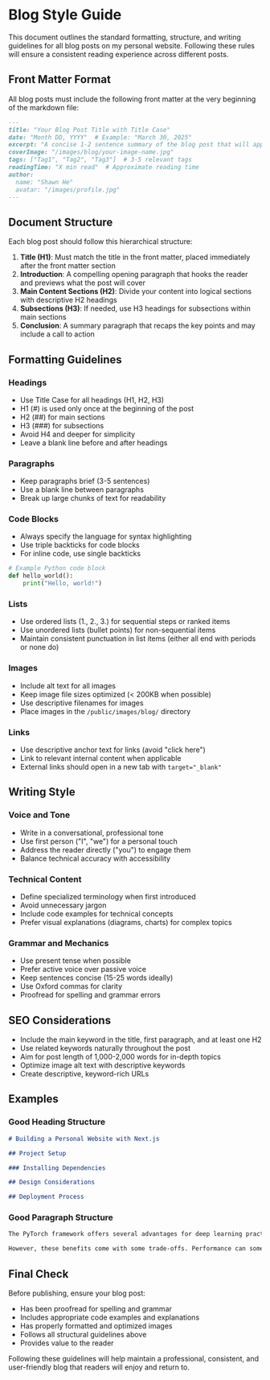 # Blog Style Guide

This document outlines the standard formatting, structure, and writing guidelines for all blog posts on my personal website. Following these rules will ensure a consistent reading experience across different posts.

## Front Matter Format

All blog posts must include the following front matter at the very beginning of the markdown file:

```markdown
---
title: "Your Blog Post Title with Title Case"
date: "Month DD, YYYY"  # Example: "March 30, 2025"
excerpt: "A concise 1-2 sentence summary of the blog post that will appear in previews."
coverImage: "/images/blog/your-image-name.jpg"
tags: ["Tag1", "Tag2", "Tag3"]  # 3-5 relevant tags
readingTime: "X min read"  # Approximate reading time
author:
  name: "Shawn He"
  avatar: "/images/profile.jpg"
---
```

## Document Structure

Each blog post should follow this hierarchical structure:

1. **Title (H1)**: Must match the title in the front matter, placed immediately after the front matter section
2. **Introduction**: A compelling opening paragraph that hooks the reader and previews what the post will cover
3. **Main Content Sections (H2)**: Divide your content into logical sections with descriptive H2 headings
4. **Subsections (H3)**: If needed, use H3 headings for subsections within main sections
5. **Conclusion**: A summary paragraph that recaps the key points and may include a call to action

## Formatting Guidelines

### Headings
- Use Title Case for all headings (H1, H2, H3)
- H1 (#) is used only once at the beginning of the post
- H2 (##) for main sections
- H3 (###) for subsections
- Avoid H4 and deeper for simplicity
- Leave a blank line before and after headings

### Paragraphs
- Keep paragraphs brief (3-5 sentences)
- Use a blank line between paragraphs
- Break up large chunks of text for readability

### Code Blocks
- Always specify the language for syntax highlighting
- Use triple backticks for code blocks
- For inline code, use single backticks

```python
# Example Python code block
def hello_world():
    print("Hello, world!")
```

### Lists
- Use ordered lists (1., 2., 3.) for sequential steps or ranked items
- Use unordered lists (bullet points) for non-sequential items
- Maintain consistent punctuation in list items (either all end with periods or none do)

### Images
- Include alt text for all images
- Keep image file sizes optimized (< 200KB when possible)
- Use descriptive filenames for images
- Place images in the `/public/images/blog/` directory

### Links
- Use descriptive anchor text for links (avoid "click here")
- Link to relevant internal content when applicable
- External links should open in a new tab with `target="_blank"`

## Writing Style

### Voice and Tone
- Write in a conversational, professional tone
- Use first person ("I", "we") for a personal touch
- Address the reader directly ("you") to engage them
- Balance technical accuracy with accessibility

### Technical Content
- Define specialized terminology when first introduced
- Avoid unnecessary jargon
- Include code examples for technical concepts
- Prefer visual explanations (diagrams, charts) for complex topics

### Grammar and Mechanics
- Use present tense when possible
- Prefer active voice over passive voice
- Keep sentences concise (15-25 words ideally)
- Use Oxford commas for clarity
- Proofread for spelling and grammar errors

## SEO Considerations

- Include the main keyword in the title, first paragraph, and at least one H2
- Use related keywords naturally throughout the post
- Aim for post length of 1,000-2,000 words for in-depth topics
- Optimize image alt text with descriptive keywords
- Create descriptive, keyword-rich URLs

## Examples

### Good Heading Structure
```markdown
# Building a Personal Website with Next.js

## Project Setup

### Installing Dependencies

## Design Considerations

## Deployment Process
```

### Good Paragraph Structure
```markdown
The PyTorch framework offers several advantages for deep learning practitioners. Its dynamic computation graph makes debugging easier than static graph frameworks. Additionally, its Python-first approach feels natural to most data scientists.

However, these benefits come with some trade-offs. Performance can sometimes lag behind other frameworks, especially for production deployment. Understanding these tradeoffs is essential when choosing the right tool for your project.
```

## Final Check

Before publishing, ensure your blog post:
- Has been proofread for spelling and grammar
- Includes appropriate code examples and explanations
- Has properly formatted and optimized images
- Follows all structural guidelines above
- Provides value to the reader

Following these guidelines will help maintain a professional, consistent, and user-friendly blog that readers will enjoy and return to. 